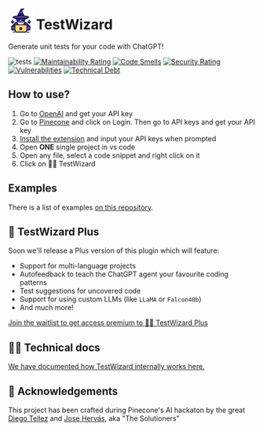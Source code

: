 # <img src="logo.png" height="50" style="vertical-align: text-bottom"> TestWizard

Generate unit tests for your code with ChatGPT!

![tests](https://github.com/JoseHervas/testwizard/actions/workflows/ci.yml/badge.svg) [![Maintainability Rating](https://sonarcloud.io/api/project_badges/measure?project=testwizard_test-wizard&metric=sqale_rating)](https://sonarcloud.io/summary/new_code?id=testwizard_test-wizard) [![Code Smells](https://sonarcloud.io/api/project_badges/measure?project=testwizard_test-wizard&metric=code_smells)](https://sonarcloud.io/summary/new_code?id=testwizard_test-wizard) [![Security Rating](https://sonarcloud.io/api/project_badges/measure?project=testwizard_test-wizard&metric=security_rating)](https://sonarcloud.io/summary/new_code?id=testwizard_test-wizard) [![Vulnerabilities](https://sonarcloud.io/api/project_badges/measure?project=testwizard_test-wizard&metric=vulnerabilities)](https://sonarcloud.io/summary/new_code?id=testwizard_test-wizard) [![Technical Debt](https://sonarcloud.io/api/project_badges/measure?project=testwizard_test-wizard&metric=sqale_index)](https://sonarcloud.io/summary/new_code?id=testwizard_test-wizard)

## How to use?

1. Go to [OpenAI](https://platform.openai.com/account/api-keys) and get your API key
2. Go to [Pinecone](https://www.pinecone.io/) and click on Login. Then go to API keys and get your API key
3. [Install the extension](https://marketplace.visualstudio.com/items?itemName=thesolutioners.testwizard) and input your API keys when prompted
4. Open **ONE** single project in vs code
5. Open any file, select a code snippet and right click on it
6. Click on 🧙‍♂️ TestWizard

## Examples

There is a list of examples [on this repository](https://github.com/JoseHervas/testwizard-examples).

## 💎 TestWizard Plus

Soon we'll release a Plus version of this plugin which will feature:

- Support for multi-language projects
- Autofeedback to teach the ChatGPT agent your favourite coding patterns
- Test suggestions for uncovered code
- Support for using custom LLMs (like `LLaMA` or `Falcon40b`)
- And much more!

[Join the waitlist to get access premium to 🧙‍♂️ TestWizard Plus](https://forms.gle/XuUrVRs5oiasdZWm9)

## 👨‍💻 Technical docs

[We have documented how TestWizard internally works here.](https://josehervas.github.io/testwizard/)

## 🙌 Acknowledgements

This project has been crafted during Pinecone's AI hackaton by the great [Diego Tellez](https://github.com/dtellz/) and [Jose Hervás](https://github.com/josehervas), aka "The Solutioners"
